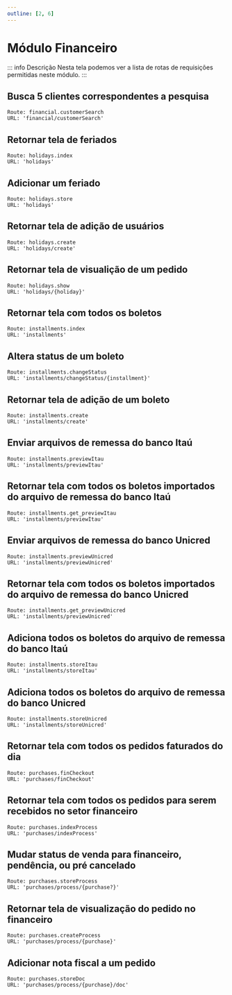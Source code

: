 ```yaml
---
outline: [2, 6]
---
```


# Módulo Financeiro

::: info Descrição
Nesta tela podemos ver a lista de rotas de requisições permitidas neste módulo.
:::

## Busca 5 clientes correspondentes a pesquisa <Badge type="tip" text="GET" />
```
Route: financial.customerSearch
URL: 'financial/customerSearch' 
```
## Retornar tela de feriados <Badge type="tip" text="GET" />
```
Route: holidays.index
URL: 'holidays' 
```
## Adicionar um feriado <Badge type="info" text="POST" />
```
Route: holidays.store
URL: 'holidays' 
```
## Retornar tela de adição de usuários <Badge type="tip" text="GET" />
```
Route: holidays.create
URL: 'holidays/create' 
```
## Retornar tela de visualição de um pedido <Badge type="tip" text="GET" />
```
Route: holidays.show
URL: 'holidays/{holiday}' 
```
## Retornar tela com todos os boletos <Badge type="tip" text="GET" />
```
Route: installments.index
URL: 'installments' 
```
## Altera status de um boleto <Badge type="info" text="POST" />
```
Route: installments.changeStatus
URL: 'installments/changeStatus/{installment}' 
```
## Retornar tela de adição de um boleto <Badge type="tip" text="GET" />
```
Route: installments.create
URL: 'installments/create' 
```
## Enviar arquivos de remessa do banco Itaú <Badge type="info" text="POST" />
```
Route: installments.previewItau
URL: 'installments/previewItau' 
```
## Retornar tela com todos os boletos importados do arquivo de remessa do banco Itaú <Badge type="GET" text="GET" />
```
Route: installments.get_previewItau
URL: 'installments/previewItau' 
```
## Enviar arquivos de remessa do banco Unicred <Badge type="info" text="POST" />
```
Route: installments.previewUnicred
URL: 'installments/previewUnicred' 
```
## Retornar tela com todos os boletos importados do arquivo de remessa do banco Unicred <Badge type="GET" text="GET" />
```
Route: installments.get_previewUnicred
URL: 'installments/previewUnicred' 
```
## Adiciona todos os boletos do arquivo de remessa do banco Itaú <Badge type="info" text="POST" />
```
Route: installments.storeItau
URL: 'installments/storeItau' 
```
## Adiciona todos os boletos do arquivo de remessa do banco Unicred <Badge type="info" text="POST" />
```
Route: installments.storeUnicred
URL: 'installments/storeUnicred' 
```
## Retornar tela com todos os pedidos faturados do dia <Badge type="tip" text="GET" />
```
Route: purchases.finCheckout
URL: 'purchases/finCheckout' 
```
## Retornar tela com todos os pedidos para serem recebidos no setor financeiro <Badge type="GET" text="GET" />
```
Route: purchases.indexProcess
URL: 'purchases/indexProcess' 
```
## Mudar status de venda para financeiro, pendência, ou pré cancelado <Badge type="info" text="POST" />
```
Route: purchases.storeProcess
URL: 'purchases/process/{purchase?}' 
```
## Retornar tela de visualização do pedido no financeiro <Badge type="tip" text="GET" />
```
Route: purchases.createProcess
URL: 'purchases/process/{purchase}' 
```
## Adicionar nota fiscal a um pedido <Badge type="info" text="POST" />
```
Route: purchases.storeDoc
URL: 'purchases/process/{purchase}/doc' 
```
